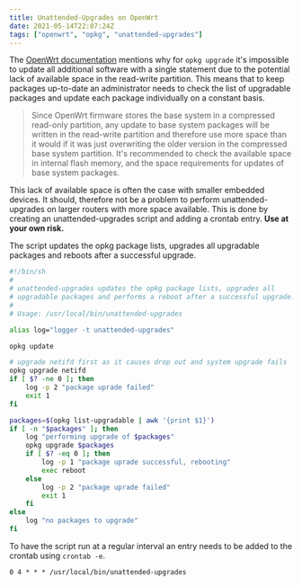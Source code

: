 ```yaml
---
title: Unattended-Upgrades on OpenWrt
date: 2021-05-14T22:07:24Z
tags: ["openwrt", "opkg", "unattended-upgrades"]
---
```


The [OpenWrt documentation][openwrt.org:docs:opkg] mentions why for `opkg upgrade` it's impossible to update all
additional software with a single statement due to the potential lack of available space in the read-write partition.
This means that to keep packages up-to-date an administrator needs to check the list of upgradable packages and update
each package individually on a constant basis.

> Since OpenWrt firmware stores the base system in a compressed read-only partition, any update to base system packages
> will be written in the read-write partition and therefore use more space than it would if it was just overwriting the
> older version in the compressed base system partition. It's recommended to check the available space in internal flash
> memory, and the space requirements for updates of base system packages.

This lack of available space is often the case with smaller embedded devices. It should, therefore not be a problem to
perform unattended-upgrades on larger routers with more space available. This is done by creating an unattended-upgrades
script and adding a crontab entry. **Use at your own risk.**

The script updates the opkg package lists, upgrades all upgradable packages and reboots after a successful upgrade.

```bash
#!/bin/sh
#
# unattended-upgrades updates the opkg package lists, upgrades all
# upgradable packages and performs a reboot after a successful upgrade.
#
# Usage: /usr/local/bin/unattended-upgrades

alias log="logger -t unattended-upgrades"

opkg update

# upgrade netifd first as it causes drop out and system upgrade fails
opkg upgrade netifd
if [ $? -ne 0 ]; then
    log -p 2 "package uprade failed"
    exit 1
fi

packages=$(opkg list-upgradable | awk '{print $1}')
if [ -n "$packages" ]; then
    log "performing upgrade of $packages"
    opkg upgrade $packages
    if [ $? -eq 0 ]; then
        log -p 1 "package uprade successful, rebooting"
        exec reboot
    else
        log -p 2 "package uprade failed"
        exit 1
    fi
else
    log "no packages to upgrade"
fi
```

To have the script run at a regular interval an entry needs to be added to the crontab using `crontab -e`.

```
0 4 * * * /usr/local/bin/unattended-upgrades
```

[openwrt.org:docs:opkg]: https://openwrt.org/docs/guide-user/additional-software/opkg
